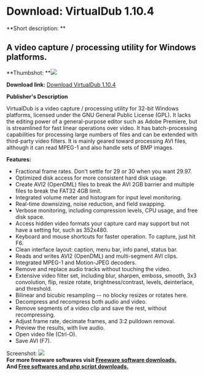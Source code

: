 # Download: VirtualDub 1.10.4

**Short description: **

## A video capture / processing utility for Windows platforms.

  
**Thumbshot: **![](http://www.freewarefiles.com/screenshot/virtualdub_md.jpg)   
  
**Download link:** [Download VirtualDub 1.10.4](http://freesoftwares.boysofts.com/VirtualDub_program_14146.html)  
  

**Publisher's Description**  
  

VirtualDub is a video capture / processing utility for 32-bit Windows
platforms, licensed under the GNU General Public License (GPL). It lacks the
editing power of a general-purpose editor such as Adobe Premiere, but is
streamlined for fast linear operations over video. It has batch-processing
capabilities for processing large numbers of files and can be extended with
third-party video filters. It is mainly geared toward processing AVI files,
although it can read MPEG-1 and also handle sets of BMP images.

**Features:**

  * Fractional frame rates. Don't settle for 29 or 30 when you want 29.97. 
  * Optimized disk access for more consistent hard disk usage. 
  * Create AVI2 (OpenDML) files to break the AVI 2GB barrier and multiple files to break the FAT32 4GB limit. 
  * Integrated volume meter and histogram for input level monitoring. 
  * Real-time downsizing, noise reduction, and field swapping. 
  * Verbose monitoring, including compression levels, CPU usage, and free disk space. 
  * Access hidden video formats your capture card may support but not have a setting for, such as 352x480. 
  * Keyboard and mouse shortcuts for faster operation. To capture, just hit F6. 
  * Clean interface layout: caption, menu bar, info panel, status bar. 
  * Reads and writes AVI2 (OpenDML) and multi-segment AVI clips. 
  * Integrated MPEG-1 and Motion-JPEG decoders. 
  * Remove and replace audio tracks without touching the video. 
  * Extensive video filter set, including blur, sharpen, emboss, smooth, 3x3 convolution, flip, resize rotate, brightness/contrast, levels, deinterlace, and threshold. 
  * Bilinear and bicubic resampling -- no blocky resizes or rotates here. 
  * Decompress and recompress both audio and video. 
  * Remove segments of a video clip and save the rest, without recompressing. 
  * Adjust frame rate, decimate frames, and 3:2 pulldown removal. 
  * Preview the results, with live audio. 
  * Open video file (Ctrl-O). 
  * Save AVI (F7). 

  
  
Screenshot: ![](http://www.freewarefiles.com/screenshot/virtualdub.jpg)  
**For more freeware softwares visit [Freeware software downloads.](http://freesoftwares.boysofts.com/)**   
**And [Free softwares and php script downloads.](http://www.boysofts.com/)**

